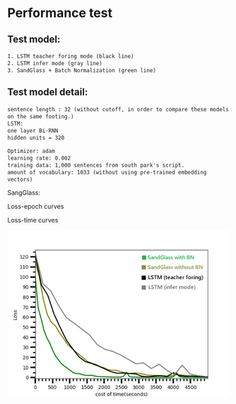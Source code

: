 # Performance test 


## Test model:
```
1. LSTM teacher foring mode (black line)
2. LSTM infer mode (gray line)
3. SandGlass + Batch Normalization (green line)
```
## Test model detail:
```
sentence length : 32 (without cutoff, in order to compare these models on the same footing.)
LSTM:
one layer Bi-RNN
hidden units = 320 
```
```
Optimizer: adam
learning rate: 0.002
training data: 1,000 sentences from south park's script.
amount of vocabulary: 1033 (without using pre-trained embedding vectors)
```

SangGlass: 


Loss-epoch curves 



Loss-time curves

<img src="performance_cost.png" width="550">
